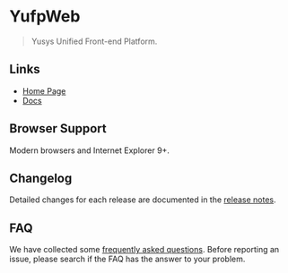 # YufpWeb


> Yusys Unified Front-end Platform.

## Links
- [Home Page](http://192.168.254.128/YUFP/yufp-web/)
- [Docs](http://192.168.254.128/YUFP/yufp-web/#/component)

## Browser Support
Modern browsers and Internet Explorer 9+.

## Changelog
Detailed changes for each release are documented in the [release notes](http://192.168.254.128/YUFP/yufp-web/CHANGELOG.md).

## FAQ
We have collected some [frequently asked questions](http://192.168.254.128/YUFP/yufp-web/master/FAQ.md). Before reporting an issue, please search if the FAQ has the answer to your problem.

